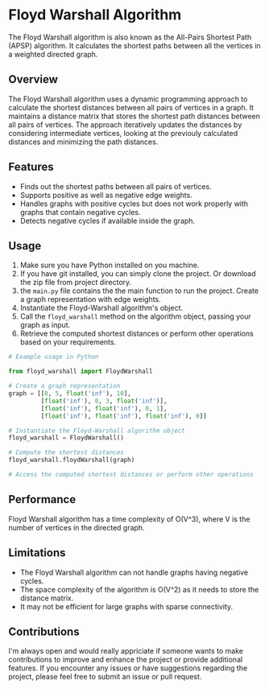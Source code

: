 # Floyd Warshall Algorithm

The Floyd Warshall algorithm is also known as the All-Pairs Shortest Path (APSP) algorithm. It calculates the shortest paths between all the vertices in a weighted directed graph.

## Overview

The Floyd Warshall algorithm uses a dynamic programming approach to calculate the shortest distances between all pairs of vertices in a graph. It maintains a distance matrix that stores the shortest path distances between all pairs of vertices. The approach iteratively updates the distances by considering intermediate vertices, looking at the previouly calculated distances and minimizing the path distances.

## Features

- Finds out the shortest paths between all pairs of vertices.
- Supports positive as well as negative edge weights.
- Handles graphs with positive cycles but does not work properly with graphs that contain negative cycles.
- Detects negative cycles if available inside the graph.

## Usage

1. Make sure you have Python installed on you machine.
2. If you have git installed, you can simply clone the project. Or download the zip file from project directory.
3. the `main.py` file contains the the main function to run the project. Create a graph representation with edge weights.
4. Instantiate the Floyd-Warshall algorithm's object.
5. Call the `floyd_warshall` method on the algorithm object, passing your graph as input.
6. Retrieve the computed shortest distances or perform other operations based on your requirements.

```python
# Example usage in Python

from floyd_warshall import FloydWarshall

# Create a graph representation
graph = [[0, 5, float('inf'), 10],
         [float('inf'), 0, 3, float('inf')],
         [float('inf'), float('inf'), 0, 1],
         [float('inf'), float('inf'), float('inf'), 0]]

# Instantiate the Floyd-Warshall algorithm object
floyd_warshall = FloydWarshall()

# Compute the shortest distances
floyd_warshall.floydWarshall(graph)

# Access the computed shortest distances or perform other operations
```

## Performance

Floyd Warshall algorithm has a time complexity of O(V^3), where V is the number of vertices in the directed graph.

## Limitations

- The Floyd Warshall algorithm can not handle graphs having negative cycles.
- The space complexity of the algorithm is O(V^2) as it needs to store the distance matrix.
- It may not be efficient for large graphs with sparse connectivity.

## Contributions

I'm always open and would really appriciate if someone wants to make contributions to improve and enhance the project or provide additional features. If you encounter any issues or have suggestions regarding the project, please feel free to submit an issue or pull request.
